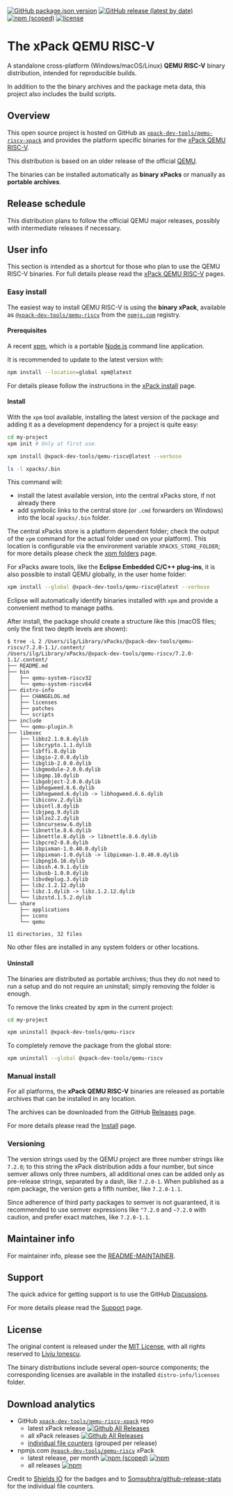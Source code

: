 
[![GitHub package.json version](https://img.shields.io/github/package-json/v/xpack-dev-tools/qemu-riscv-xpack)](https://github.com/xpack-dev-tools/qemu-riscv-xpack/blob/xpack/package.json)
[![GitHub release (latest by date)](https://img.shields.io/github/v/release/xpack-dev-tools/qemu-riscv-xpack)](https://github.com/xpack-dev-tools/qemu-riscv-xpack/releases/)
[![npm (scoped)](https://img.shields.io/npm/v/@xpack-dev-tools/qemu-riscv.svg?color=blue)](https://www.npmjs.com/package/@xpack-dev-tools/qemu-riscv/)
[![license](https://img.shields.io/github/license/xpack-dev-tools/qemu-riscv-xpack)](https://github.com/xpack-dev-tools/qemu-riscv-xpack/blob/xpack/LICENSE)

# The xPack QEMU RISC-V

A standalone cross-platform (Windows/macOS/Linux) **QEMU RISC-V**
binary distribution, intended for reproducible builds.

In addition to the the binary archives and the package meta data,
this project also includes the build scripts.

## Overview

This open source project is hosted on GitHub as
[`xpack-dev-tools/qemu-riscv-xpack`](https://github.com/xpack-dev-tools/qemu-riscv-xpack)
and provides the platform specific binaries for the
[xPack QEMU RISC-V](https://xpack.github.io/qemu-riscv/).

This distribution is based on an older release of the official
[QEMU](https://www.qemu.org).

The binaries can be installed automatically as **binary xPacks** or manually as
**portable archives**.

## Release schedule

This distribution plans to follow the official QEMU major releases,
possibly with intermediate releases if necessary.

## User info

This section is intended as a shortcut for those who plan
to use the QEMU RISC-V binaries. For full details please read the
[xPack QEMU RISC-V](https://xpack.github.io/qemu-riscv/) pages.

### Easy install

The easiest way to install QEMU RISC-V is using the **binary xPack**, available as
[`@xpack-dev-tools/qemu-riscv`](https://www.npmjs.com/package/@xpack-dev-tools/qemu-riscv)
from the [`npmjs.com`](https://www.npmjs.com) registry.

#### Prerequisites

A recent [xpm](https://xpack.github.io/xpm/),
which is a portable [Node.js](https://nodejs.org/) command line application.

It is recommended to update to the latest version with:

```sh
npm install --location=global xpm@latest
```

For details please follow the instructions in the
[xPack install](https://xpack.github.io/install/) page.

#### Install

With the `xpm` tool available, installing
the latest version of the package and adding it as
a development dependency for a project is quite easy:

```sh
cd my-project
xpm init # Only at first use.

xpm install @xpack-dev-tools/qemu-riscv@latest --verbose

ls -l xpacks/.bin
```

This command will:

- install the latest available version,
into the central xPacks store, if not already there
- add symbolic links to the central store
(or `.cmd` forwarders on Windows) into
the local `xpacks/.bin` folder.

The central xPacks store is a platform dependent
folder; check the output of the `xpm` command for the actual
folder used on your platform).
This location is configurable via the environment variable
`XPACKS_STORE_FOLDER`; for more details please check the
[xpm folders](https://xpack.github.io/xpm/folders/) page.

For xPacks aware tools, like the **Eclipse Embedded C/C++ plug-ins**,
it is also possible to install QEMU globally, in the user home folder:

```sh
xpm install --global @xpack-dev-tools/qemu-riscv@latest --verbose
```

Eclipse will automatically
identify binaries installed with
`xpm` and provide a convenient method to manage paths.

After install, the package should create a structure like this (macOS files;
only the first two depth levels are shown):

```console
$ tree -L 2 /Users/ilg/Library/xPacks/@xpack-dev-tools/qemu-riscv/7.2.0-1.1/.content/
/Users/ilg/Library/xPacks/@xpack-dev-tools/qemu-riscv/7.2.0-1.1/.content/
├── README.md
├── bin
│   ├── qemu-system-riscv32
│   └── qemu-system-riscv64
├── distro-info
│   ├── CHANGELOG.md
│   ├── licenses
│   ├── patches
│   └── scripts
├── include
│   └── qemu-plugin.h
├── libexec
│   ├── libbz2.1.0.8.dylib
│   ├── libcrypto.1.1.dylib
│   ├── libffi.8.dylib
│   ├── libgio-2.0.0.dylib
│   ├── libglib-2.0.0.dylib
│   ├── libgmodule-2.0.0.dylib
│   ├── libgmp.10.dylib
│   ├── libgobject-2.0.0.dylib
│   ├── libhogweed.6.6.dylib
│   ├── libhogweed.6.dylib -> libhogweed.6.6.dylib
│   ├── libiconv.2.dylib
│   ├── libintl.8.dylib
│   ├── libjpeg.9.dylib
│   ├── liblzo2.2.dylib
│   ├── libncursesw.6.dylib
│   ├── libnettle.8.6.dylib
│   ├── libnettle.8.dylib -> libnettle.8.6.dylib
│   ├── libpcre2-8.0.dylib
│   ├── libpixman-1.0.40.0.dylib
│   ├── libpixman-1.0.dylib -> libpixman-1.0.40.0.dylib
│   ├── libpng16.16.dylib
│   ├── libssh.4.9.1.dylib
│   ├── libusb-1.0.0.dylib
│   ├── libvdeplug.3.dylib
│   ├── libz.1.2.12.dylib
│   ├── libz.1.dylib -> libz.1.2.12.dylib
│   └── libzstd.1.5.2.dylib
└── share
    ├── applications
    ├── icons
    └── qemu

11 directories, 32 files
```

No other files are installed in any system folders or other locations.

#### Uninstall

The binaries are distributed as portable archives; thus they do not need
to run a setup and do not require an uninstall; simply removing the
folder is enough.

To remove the links created by xpm in the current project:

```sh
cd my-project

xpm uninstall @xpack-dev-tools/qemu-riscv
```

To completely remove the package from the global store:

```sh
xpm uninstall --global @xpack-dev-tools/qemu-riscv
```

### Manual install

For all platforms, the **xPack QEMU RISC-V**
binaries are released as portable
archives that can be installed in any location.

The archives can be downloaded from the
GitHub [Releases](https://github.com/xpack-dev-tools/qemu-riscv-xpack/releases/)
page.

For more details please read the
[Install](https://xpack.github.io/qemu-riscv/install/) page.

### Versioning

The version strings used by the QEMU project are three number strings
like `7.2.0`; to this string the xPack distribution adds a four number,
but since semver allows only three numbers, all additional ones can
be added only as pre-release strings, separated by a dash,
like `7.2.0-1`. When published as a npm package, the version gets
a fifth number, like `7.2.0-1.1`.

Since adherence of third party packages to semver is not guaranteed,
it is recommended to use semver expressions like `^7.2.0` and `~7.2.0`
with caution, and prefer exact matches, like `7.2.0-1.1`.

## Maintainer info

For maintainer info, please see the
[README-MAINTAINER](https://github.com/xpack-dev-tools/qemu-riscv-xpack/blob/xpack/README-MAINTAINER.md).

## Support

The quick advice for getting support is to use the GitHub
[Discussions](https://github.com/xpack-dev-tools/qemu-riscv-xpack/discussions/).

For more details please read the
[Support](https://xpack.github.io/qemu-riscv/support/) page.

## License

The original content is released under the
[MIT License](https://opensource.org/licenses/MIT), with all rights
reserved to [Liviu Ionescu](https://github.com/ilg-ul/).

The binary distributions include several open-source components; the
corresponding licenses are available in the installed
`distro-info/licenses` folder.

## Download analytics

- GitHub [`xpack-dev-tools/qemu-riscv-xpack`](https://github.com/xpack-dev-tools/qemu-riscv-xpack/) repo
  - latest xPack release
[![Github All Releases](https://img.shields.io/github/downloads/xpack-dev-tools/qemu-riscv-xpack/latest/total.svg)](https://github.com/xpack-dev-tools/qemu-riscv-xpack/releases/)
  - all xPack releases [![Github All Releases](https://img.shields.io/github/downloads/xpack-dev-tools/qemu-riscv-xpack/total.svg)](https://github.com/xpack-dev-tools/qemu-riscv-xpack/releases/)
  - [individual file counters](https://somsubhra.github.io/github-release-stats/?username=xpack-dev-tools&repository=qemu-riscv-xpack) (grouped per release)
- npmjs.com [`@xpack-dev-tools/qemu-riscv`](https://www.npmjs.com/package/@xpack-dev-tools/qemu-riscv/) xPack
  - latest release, per month
[![npm (scoped)](https://img.shields.io/npm/v/@xpack-dev-tools/qemu-riscv.svg)](https://www.npmjs.com/package/@xpack-dev-tools/qemu-riscv/)
[![npm](https://img.shields.io/npm/dm/@xpack-dev-tools/qemu-riscv.svg)](https://www.npmjs.com/package/@xpack-dev-tools/qemu-riscv/)
  - all releases [![npm](https://img.shields.io/npm/dt/@xpack-dev-tools/qemu-riscv.svg)](https://www.npmjs.com/package/@xpack-dev-tools/qemu-riscv/)

Credit to [Shields IO](https://shields.io) for the badges and to
[Somsubhra/github-release-stats](https://github.com/Somsubhra/github-release-stats)
for the individual file counters.
